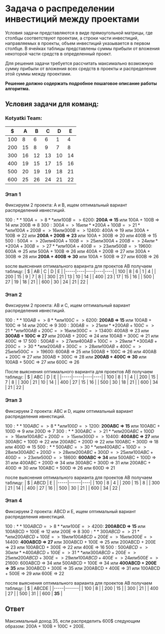 # Задача о распределении инвестиций между проектами
Условия задачи представляются в виде прямоугольной матрицы, где столбцы соответствуют проектам, а строки части инвестиций, направляемых в проекты, объем инвестиций указывается в первом столбце. В ячейках таблицы представлены суммы прибыли от вложения некоторой части средств в определенный проект.

Для решения задачи требуется рассчитать максимально возможную сумму прибыли от вложения всех средств в проекты и распределение этой суммы между проектами.

**Решение должно содержать подробное пошаговое описание работы алгоритма.**
## Условия задачи для команд:
### Kotyatki Team:
| $   | A  | B  | C  | D  | E  |
|-----|----|----|----|----|----|
| 100 | 8  | 6  | 6  | 1  | 4  |
| 200 | 15 | 8  | 9  | 7  | 8  |
| 300 | 16 | 12 | 13 | 10 | 14 |
| 400 | 19 | 15 | 17 | 15 | 16 |
| 500 | 20 | 19 | 19 | 18 | 21 |
| 600 | 25 | 26 | 24 | 21 | 22 |

### Этап 1
Фиксируем 2 проекта: A и B, ищем оптимальный вариант распределений ивнестиций.

100$: **100A => 8** или 100B => 6
200$: **200A => 15** или 100A + 100B => 14 или 200B => 8
300$: 300A => 16 или **200A + 100B => 21** или 100A + 200B => 16 или 300B => 12
400$: 400A => 19 или 300A + 100B => 22 или **200A + 200B => 23** или 100A + 300B => 20 или 400B => 15
500$: 500A => 20 или 400A + 100B => 25 или 300A + 200B => 24 или **200A + 300B => 27** или 100A + 400B => 23 или 500B => 19
600$: 600A => 25 или 500A + 100B => 26 или 400A + 200B => 27 или 300A + 300B => 28 или **200A + 400B => 30** или 100A + 500B => 27 или 600B => 26

ѕосле выяснения оптимального варианта для проектов AB получаем таблицу:
| $   | AB | C  | D  | E  |
|-----|----|----|----|----|
| 100 | 8  | 6  | 1  | 4  |
| 200 | 15 | 9  | 7  | 8  |
| 300 | 21 | 13 | 10 | 14 |
| 400 | 23 | 17 | 15 | 16 |
| 500 | 27 | 19 | 18 | 21 |
| 600 | 30 | 24 | 21 | 22 |
### Этап 2
Фиксируем 2 проекта: AB и C, ищем оптимальный вариант распределения ивнестиций.

100$: **100AB => 8** или 100C => 6
200$: **200AB => 15** или 100AB + 100C => 14 или 200C => 9
300$: 300AB => 21 или **200AB + 100C => 21** или 100AB + 200C => 16 или 300C => 13
400$: 400AB => 23 или **300AB + 100C => 27** или 200AB + 200C => 24 или 100AB + 300C => 21 или 400C => 17
500$: 500AB => 27 или 400AB + 100C => 29 или **300AB + 200C => 30** или 200AB + 300C => 28 или 100AB + 400C => 25 или 500C => 19
600$: 600AB => 25 или 500AB + 100C => 26 или 400AB + 200C => 27 или 300AB + 300C => 28 или **200AB + 400C => 30** или 100AB + 500C => 27 или 600C => 26

После выяснения оптимального варианта для проектов AB получаем таблицу:
| $   | ABC | D  | E  |
|-----|-----|----|----|
| 100 |  8  | 1  | 4  |
| 200 |  15 | 7  | 8  |
| 300 |  21 | 10 | 14 |
| 400 |  27 | 15 | 16 |
| 500 |  30 | 18 | 21 |
| 600 |  34 | 21 | 22 |
### Этап 3
Фиксируем 2 проекта: ABC и D, ищем оптимальный вариант распределения ивнестиций.

100$: **100ABC => 8** или 100D => 1
200$: **200ABC => 15** или 100ABC + 100D => 9 или 200D => 7
300$: **300ABC => 21** или 200ABC + 100D => 16 или 100ABC + 200D => 15 или 300D => 10
400$: **400ABC => 27** или 300ABC + 100D => 22 или 200ABC + 200D => 22 или 100ABC + 300D => 18 или 400D => 15
500$: **500ABC => 30** или 400ABC + 100D => 28 или 300ABC + 200D => 28 или 200ABC + 300D => 25 или 100ABC + 400D => 23 или 500D => 18
600$: **600ABC => 34** или 500ABC + 100D => 31 или 400ABC + 200D => 34 или 300ABC + 300D => 31 или 200ABC + 400D => 30 или 100ABC + 500D => 26 или 600D => 21

после выяснения оптимального варианта для проектов AB получаем таблицу:
| $   | ABCD | E  |
|-----|------|----|
| 100 |  8   | 4  |
| 200 |  15  | 8  |
| 300 |  21  | 14 |
| 400 |  27  | 16 |
| 500 |  30  | 21 |
| 600 |  34  | 22 |
### Этап 4
Фиксируем 2 проекта: ABCD и E, ищем оптимальный вариант распределения ивнестиций.

100$: **100ABCD => 8** или 100E => 4
200$: **200ABCD => 15** или 100ABCD + 100E => 12 или 200E => 8
300$: **300ABCD => 21** или 200ABCD + 100E => 19 или 100ABCD + 200E => 16 или 300E => 14
400$: **400ABCD => 27** или 300ABCD + 100E => 25 или 200ABCD + 200E => 23 или 100ABCD + 300E => 22 или 400E => 16
500$: 500ABCD => 30 или **400ABCD + 100E => 31** или 300ABCD + 200E => 25 или 200ABCD + 300E => 29 или 100ABCD + 400E => 24 или 500E => 21
600$: 600ABCD => 34 или 500ABCD + 100E => 34 или **400ABCD + 200E => 35** или 300ABCD + 300E => 35 или 200ABCD + 400E => 31 или 100ABCD + 500E => 29 или 600E => 22

после выяснения оптимального варианта для проектов AB получаем таблицу:
| $   | ABCDE |
|-----|-------|
| 100 |   8   |
| 200 |   15  |
| 300 |   21  |
| 400 |   27  |
| 500 |   31  |
| 600 |   **35**  |
## Ответ
Максимальный доход 35, если распределить 600$ следующим образом: 200A + 100B + 100C + 200E.

